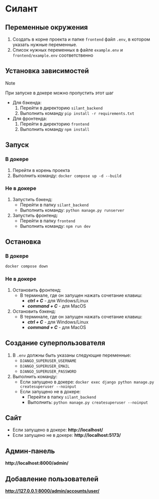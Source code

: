 # Силант

## Переменные окружения

1. Создать в корне проекта и папке `frontend` файл `.env`, в котором указать нужные переменные.
2. Список нужных переменных в файле `example.env` и `frontend/example.env` соответственно

## Установка зависимостей

> [!NOTE]
> При запуске в докере можно пропустить этот шаг

- Для бэкенда:
  1. Перейти в директорию `silant_backend`
  2. Выполнить команду `pip install -r requirements.txt`
- Для фронтенда:
  1. Перейти в директорию `frontend`
  2. Выполнить команду `npm install`

## Запуск

### В докере

1. Перейти в корень проекта
2. Выполнить команду: `docker compose up -d --build`

### Не в докере

1. Запустить бэкенд:
   - Перейти в папку `silant_backend`
   - Выполнить команду: `python manage.py runserver`
2. Запустить фронтенд:
   - Перейти в папку `frontend`
   - Выполнить команду: `npm run dev`

## Остановка

### В докере

`docker compose down`

### Не в докере

1. Остановить фронтенд:
   - В терминале, где он запущен нажать сочетание клавиш:
     - _**ctrl + C**_ - для Windows/Linux
     - _**command + C**_ - для MacOS
2. Остановить бэкенд:
   - В терминале, где он запущен нажать сочетание клавиш:
     - _**ctrl + C**_ - для Windows/Linux
     - _**command + C**_ - для MacOS

## Создание суперпользователя

1. В `.env` должны быть указаны следующие переменные:
   - `DJANGO_SUPERUSER_USERNAME`
   - `DJANGO_SUPERUSER_EMAIL`
   - `DJANGO_SUPERUSER_PASSWORD`
2. Выполнить команду:
   - Если запущено в докере: `docker exec django python manage.py createsuperuser --noinput`
   - Если запущено не в докере:
     - Перейти в папку `silant_backend`
     - Выполнить: `python manage.py createsuperuser --noinput`

## Сайт

- Если запущено в докере: **http://localhost/**
- Если запущено не в докере: **http://localhost:5173/**

## Админ-панель

**http://localhost:8000/admin/**

## Добавление пользователей

**http://127.0.0.1:8000/admin/accounts/user/**
